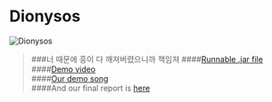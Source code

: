 # Dionysos
![Dionysos](https://pbs.twimg.com/profile_images/759298760925024256/YFXy9rZ5.jpg)
>###너 때문에 흥이 다 깨져버렸으니까 책임져
>####[Runnable .jar file](https://drive.google.com/file/d/0B8MuqyqBJ3SLUTNhQzgxODZIdDg/view?usp=sharing)  
>####[Demo video](https://www.youtube.com/watch?v=T8uowAChK6o&feature=youtu.be)  
>####[Our demo song](https://drive.google.com/open?id=0B8MuqyqBJ3SLREItRWkzbHdNakE)  
>####And our final report is [here](https://github.com/yellowisher/Dionysos/wiki/Final-report)
